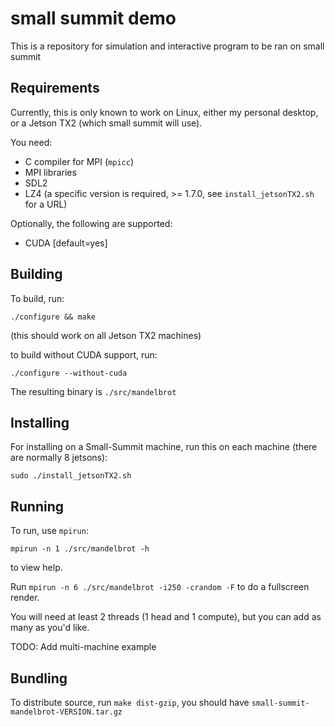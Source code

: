 # small summit demo

This is a repository for simulation and interactive program to be ran on small summit

## Requirements

Currently, this is only known to work on Linux, either my personal desktop, or a Jetson TX2 (which small summit will use).

You need:

  * C compiler for MPI (`mpicc`)
  * MPI libraries
  * SDL2
  * LZ4 (a specific version is required, >= 1.7.0, see `install_jetsonTX2.sh` for a URL)

Optionally, the following are supported:

 * CUDA [default=yes]


## Building

To build, run:

`./configure && make`

(this should work on all Jetson TX2 machines)

to build without CUDA support, run:

`./configure --without-cuda`

The resulting binary is `./src/mandelbrot`

## Installing

For installing on a Small-Summit machine, run this on each machine (there are normally 8 jetsons):

`sudo ./install_jetsonTX2.sh`


## Running

To run, use `mpirun`:

`mpirun -n 1 ./src/mandelbrot -h`

to view help.


Run `mpirun -n 6 ./src/mandelbrot -i250 -crandom -F` to do a fullscreen render.

You will need at least 2 threads (1 head and 1 compute), but you can add as many as you'd like.

TODO: Add multi-machine example


## Bundling

To distribute source, run `make dist-gzip`, you should have `small-summit-mandelbrot-VERSION.tar.gz`






